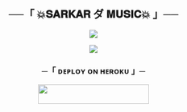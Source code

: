 <h2 align="center">
    ──「 💥𝐒𝐀𝐑𝐊𝐀𝐑 ダ 𝐌𝐔𝐒𝐈𝐂💥 」──
</h2>

<p align="center">
  <img src="https://graph.org/file/da4b1dd77f18c5aedca91.jpg">
</p>



<p align="center">
  <img src="https://graph.org/file/7605e4861576cc8f74973.jpg">
</p>

<h3 align="center">
    ─「 ᴅᴇᴩʟᴏʏ ᴏɴ ʜᴇʀᴏᴋᴜ 」─
</h3>

<p align="center"><a href="https://dashboard.heroku.com/new?template=https://github.com/AnonymousX1025/AnonXMusic"> <img src="https://img.shields.io/badge/Deploy%20On%20Heroku-black?style=for-the-badge&logo=heroku" width="220" height="38.45"/></a></p>

